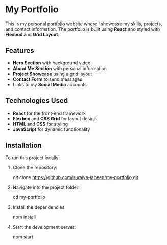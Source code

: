# My Portfolio

This is my personal portfolio website where I showcase my skills, projects, and contact information. The portfolio is built using **React** and styled with **Flexbox** and **Grid Layout**.

## Features

- **Hero Section** with background video
- **About Me Section** with personal information
- **Project Showcase** using a grid layout
- **Contact Form** to send messages
- Links to my **Social Media** accounts

## Technologies Used

- **React** for the front-end framework
- **Flexbox** and **CSS Grid** for layout design
- **HTML** and **CSS** for styling
- **JavaScript** for dynamic functionality

## Installation

To run this project locally:

1. Clone the repository:
   
   git clone https://github.com/suraiya-jabeen/my-portfolio.git

2. Navigate into the project folder:
   
   cd my-portfolio

3. Install the dependencies:

   npm install

4. Start the development server:

   npm start


